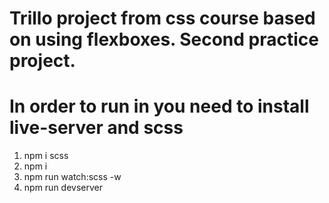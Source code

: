 # Trillo project from css course based on using flexboxes. Second practice project.
# In order to run in you need to install live-server and scss
1. npm i scss
2. npm i
3. npm run watch:scss -w
4. npm run devserver



